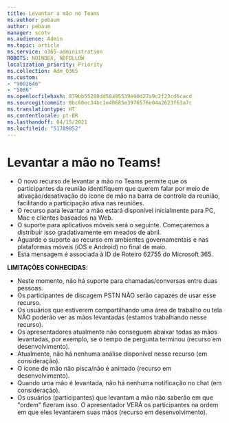 ```yaml
---
title: Levantar a mão no Teams
ms.author: pebaum
author: pebaum
manager: scotv
ms.audience: Admin
ms.topic: article
ms.service: o365-administration
ROBOTS: NOINDEX, NOFOLLOW
localization_priority: Priority
ms.collection: Adm_O365
ms.custom:
- "9002646"
- "5086"
ms.openlocfilehash: 879bb55280dd58a95539e90d27a9c2f23cd6cacd
ms.sourcegitcommit: 8bc60ec34bc1e40685e3976576e04a2623f63a7c
ms.translationtype: HT
ms.contentlocale: pt-BR
ms.lasthandoff: 04/15/2021
ms.locfileid: "51789852"
---
```

# <a name="raise-your-hand-in-teams"></a>Levantar a mão no Teams!

- O novo recurso de levantar a mão no Teams permite que os participantes da reunião identifiquem que querem falar por meio de ativação/desativação do ícone de mão na barra de controle da reunião, facilitando a participação ativa nas reuniões.
- O recurso para levantar a mão estará disponível inicialmente para PC, Mac e clientes baseados na Web.
- O suporte para aplicativos móveis será o seguinte. Começaremos a distribuir isso gradativamente em meados de abril.
- Aguarde o suporte ao recurso em ambientes governamentais e nas plataformas móveis (iOS e Android) no final de maio.
- Esta mensagem é associada à ID de Roteiro 62755 do Microsoft 365.

**LIMITAÇÕES CONHECIDAS**:

- Neste momento, não há suporte para chamadas/conversas entre duas pessoas.
- Os participantes de discagem PSTN NÃO serão capazes de usar esse recurso.
- Os usuários que estiverem compartilhando uma área de trabalho ou tela NÃO poderão ver as mãos levantadas (estamos trabalhando nesse recurso).
- Os apresentadores atualmente não conseguem abaixar todas as mãos levantadas, por exemplo, se o tempo de pergunta terminou (recurso em desenvolvimento).
- Atualmente, não há nenhuma análise disponível nesse recurso (em consideração).
- O ícone de mão não pisca/não é animado (recurso em desenvolvimento).
- Quando uma mão é levantada, não há nenhuma notificação no chat (em consideração).
- Os usuários (participantes) que levantam a mão não saberão em que "ordem" fizeram isso. O apresentador VERÁ os participantes na ordem em que eles levantarem suas mãos (recurso em desenvolvimento).
